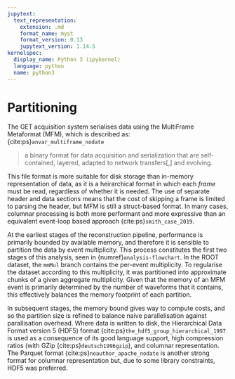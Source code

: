 ```yaml
---
jupytext:
  text_representation:
    extension: .md
    format_name: myst
    format_version: 0.13
    jupytext_version: 1.14.5
kernelspec:
  display_name: Python 3 (ipykernel)
  language: python
  name: python3
---
```


# Partitioning
The GET acquisition system serialises data using the MultiFrame Metaformat (MFM), which is described as: {cite:ps}`anvar_multiframe_nodate`
> a binary format for data acquisition and serialization that are self-contained, layered, adapted to network transfers[,] and evolving. 

This file format is more suitable for disk storage than in-memory representation of data, as it is a heirarchical format in which each _frame_ must be read, regardless of whether it is needed. The use of separate header and data sections means that the cost of skipping a frame is limited to parsing the header, but MFM is still a struct-based format. In many cases, columnar processing is both more performant and more expressive than an equivalent event-loop based approach {cite:ps}`smith_case_2019`. 

At the earliest stages of the reconstruction pipeline, performance is primarily bounded by available memory, and therefore it is sensible to partition the data by event multiplicity. This process constitutes the first two stages of this analysis, seen in {numref}`analysis-flowchart`. In the ROOT dataset, the `mmMul` branch contains the per-event multiplicity. To regularise the dataset according to this multiplicity, it was partitioned into approximate chunks of a given aggregate multiplicity. Given that the memory of an MFM event is primarily determined by the number of waveforms that it contains, this effectively balances the memory footprint of each partition.

In subsequent stages, the memory bound gives way to compute costs, and so the partition size is refined to balance naive parallelisation against parallisation overhead. Where data is written to disk, the Hierarchical Data Format version 5 (HDF5) format {cite:ps}`the_hdf5_group_hierarchical_1997` is used as a consequence of its good language support, high compression ratios (with GZip {cite:ps}`deutsch1996gzip`), and columnar representation. The Parquet format {cite:ps}`noauthor_apache_nodate` is another strong format for columnar representation but, due to some library constraints, HDF5 was preferred.
